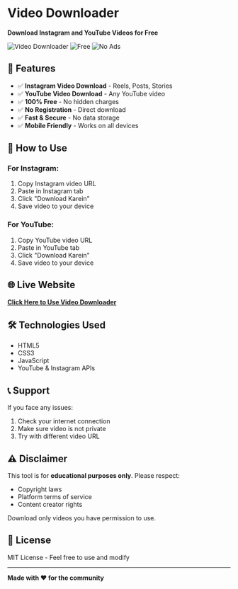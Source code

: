 # Video Downloader  
**Download Instagram and YouTube Videos for Free**

![Video Downloader](https://img.shields.io/badge/Video-Downloader-blue)
![Free](https://img.shields.io/badge/100%25-Free-green)
![No Ads](https://img.shields.io/badge/No-Ads-brightgreen)

## 🚀 Features
- ✅ **Instagram Video Download** - Reels, Posts, Stories
- ✅ **YouTube Video Download** - Any YouTube video
- ✅ **100% Free** - No hidden charges
- ✅ **No Registration** - Direct download
- ✅ **Fast & Secure** - No data storage
- ✅ **Mobile Friendly** - Works on all devices

## 📱 How to Use
### For Instagram:
1. Copy Instagram video URL
2. Paste in Instagram tab
3. Click "Download Karein"
4. Save video to your device

### For YouTube:
1. Copy YouTube video URL  
2. Paste in YouTube tab
3. Click "Download Karein"
4. Save video to your device

## 🌐 Live Website
**[Click Here to Use Video Downloader](https://your-username.github.io/your-repo-name)**

## 🛠 Technologies Used
- HTML5
- CSS3  
- JavaScript
- YouTube & Instagram APIs

## 📞 Support
If you face any issues:
1. Check your internet connection
2. Make sure video is not private
3. Try with different video URL

## ⚠️ Disclaimer
This tool is for **educational purposes only**. Please respect:
- Copyright laws
- Platform terms of service  
- Content creator rights

Download only videos you have permission to use.

## 📄 License
MIT License - Feel free to use and modify

---

**Made with ❤️ for the community**